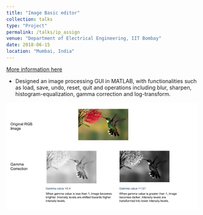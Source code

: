 ```yaml
---
title: "Image Basic editor"
collection: talks
type: "Project"
permalink: /talks/ip_assign
venue: "Department of Electrical Engineering, IIT Bombay"
date: 2018-06-15
location: "Mumbai, India"
---
```

[More information here](/images/image_assignment.zip)

* Designed an image processing GUI in MATLAB, with functionalities such as load, save, undo, reset, quit and operations including blur, sharpen, histogram-equalization, gamma correction and log-transform.

<img src="/images/gamma_correction.jpg"
     alt="Markdown Monster icon" width="600"
     style="float: center; margin-right: 50px;" />
